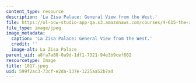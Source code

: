 ```yaml
---
content_type: resource
description: 'La Zisa Palace: General View from the West.'
file: https://ol-ocw-studio-app-qa.s3.amazonaws.com/courses/4-615-the-architecture-of-cairo-spring-2002/599f2ac373cfe2da137e1225aa52b7ad_1017.jpeg
file_type: image/jpeg
image_metadata:
  caption: 'La Zisa Palace: General View from the West.'
  credit: ''
  image-alt: La Zisa Palace
parent_uid: a8fa7a80-0a9d-1df1-7321-94e3b9cef602
resourcetype: Image
title: 1017.jpeg
uid: 599f2ac3-73cf-e2da-137e-1225aa52b7ad
---
```

